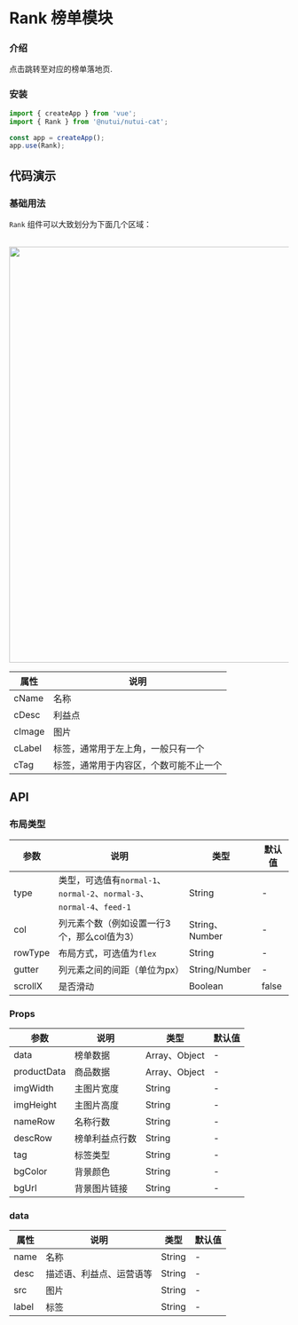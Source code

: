 # Rank 榜单模块

### 介绍

点击跳转至对应的榜单落地页.

### 安装

``` javascript
import { createApp } from 'vue';
import { Rank } from '@nutui/nutui-cat';

const app = createApp();
app.use(Rank);
```

## 代码演示

### 基础用法

`Rank` 组件可以大致划分为下面几个区域：

<br>

<img src="https://storage.360buyimg.com/imgtools/37fdadd542-7bb0da00-0989-11ec-93ed-e5d3448c4b8d.png" width="750" />

<br>

| 属性             | 说明            | 
|-----------------|-----------------|
| cName           | 名称  |
| cDesc           | 利益点 |
| cImage          | 图片  |
| cLabel          | 标签，通常用于左上角，一般只有一个 | 
| cTag            | 标签，通常用于内容区，个数可能不止一个 | 

## API

### 布局类型

| 参数          | 说明                             | 类型   | 默认值           |
|--------------|----------------------------------|--------|------------------|
| type    | 类型，可选值有`normal-1`、`normal-2`、`normal-3`、`normal-4`、`feed-1`    | String | - |
| col     | 列元素个数（例如设置一行3个，那么col值为3）  | String、Number | - |
| rowType | 布局方式，可选值为`flex`    | String| - |
| gutter  | 列元素之间的间距（单位为px） | String/Number| - |
| scrollX | 是否滑动                  | Boolean| false |

### Props

| 参数         | 说明            | 类型   | 默认值           |
|--------------|----------------|--------|------------------|
| data         | 榜单数据        | Array、Object | - |
| productData  | 商品数据        | Array、Object | - |
| imgWidth     | 主图片宽度      | String | - |
| imgHeight    | 主图片高度      | String | - |
| nameRow      | 名称行数        | String | - |
| descRow      | 榜单利益点行数   | String | - |
| tag          | 标签类型        | String | - |
| bgColor      | 背景颜色        | String | - |
| bgUrl        | 背景图片链接     | String | - |

### data

| 属性          | 说明                    | 类型    |  默认值  |
|--------------|-------------------------|--------|---|
| name         | 名称                     | String| - |
| desc         | 描述语、利益点、运营语等    | String | - |
| src          | 图片                     | String | - |
| label        | 标签                     | String | - |

<!-- 
### Events

| 事件名 | 说明           | 回调参数     |
|--------|----------------|--------------|
| click  | 点击时触发 | event: Event | -->

